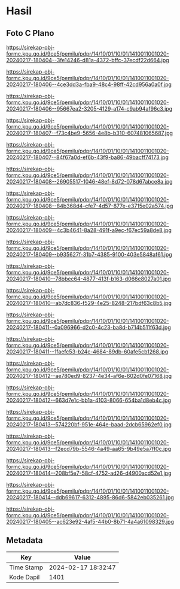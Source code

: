# Hasil

## Foto C Plano

https://sirekap-obj-formc.kpu.go.id/9ce5/pemilu/pdpr/14/10/01/10/01/1410011001020-20240217-180404--3fe14246-d81a-4372-bffc-37ecdf22d664.jpg

https://sirekap-obj-formc.kpu.go.id/9ce5/pemilu/pdpr/14/10/01/10/01/1410011001020-20240217-180406--4ce3dd3a-fba9-48c4-98ff-42cd956a0a0f.jpg

https://sirekap-obj-formc.kpu.go.id/9ce5/pemilu/pdpr/14/10/01/10/01/1410011001020-20240217-180406--95667ea2-3205-4129-a174-c9ab94af96c3.jpg

https://sirekap-obj-formc.kpu.go.id/9ce5/pemilu/pdpr/14/10/01/10/01/1410011001020-20240217-180407--f73c4be9-5656-4e8b-b310-607481065687.jpg

https://sirekap-obj-formc.kpu.go.id/9ce5/pemilu/pdpr/14/10/01/10/01/1410011001020-20240217-180407--84f67a0d-ef6b-43f9-ba86-49bacff74173.jpg

https://sirekap-obj-formc.kpu.go.id/9ce5/pemilu/pdpr/14/10/01/10/01/1410011001020-20240217-180408--26905517-1046-48ef-8d72-078d67abce8a.jpg

https://sirekap-obj-formc.kpu.go.id/9ce5/pemilu/pdpr/14/10/01/10/01/1410011001020-20240217-180408--84b368d4-cfe7-4d57-877e-e3715e02a574.jpg

https://sirekap-obj-formc.kpu.go.id/9ce5/pemilu/pdpr/14/10/01/10/01/1410011001020-20240217-180409--4c3b4641-8a28-491f-a9ec-f67ec59a8de8.jpg

https://sirekap-obj-formc.kpu.go.id/9ce5/pemilu/pdpr/14/10/01/10/01/1410011001020-20240217-180409--b935627f-31b7-4385-9100-403e5848af61.jpg

https://sirekap-obj-formc.kpu.go.id/9ce5/pemilu/pdpr/14/10/01/10/01/1410011001020-20240217-180410--78bbec64-4877-413f-b163-d066e8027a01.jpg

https://sirekap-obj-formc.kpu.go.id/9ce5/pemilu/pdpr/14/10/01/10/01/1410011001020-20240217-180410--ab7dc836-f529-4e25-8248-217bdf63c8b5.jpg

https://sirekap-obj-formc.kpu.go.id/9ce5/pemilu/pdpr/14/10/01/10/01/1410011001020-20240217-180411--0a096966-d2c0-4c23-ba8d-b714b511f63d.jpg

https://sirekap-obj-formc.kpu.go.id/9ce5/pemilu/pdpr/14/10/01/10/01/1410011001020-20240217-180411--1faefc53-b24c-4684-89db-60afe5cb1268.jpg

https://sirekap-obj-formc.kpu.go.id/9ce5/pemilu/pdpr/14/10/01/10/01/1410011001020-20240217-180412--ae780ed9-8237-4e34-af6e-602d0fe07168.jpg

https://sirekap-obj-formc.kpu.go.id/9ce5/pemilu/pdpr/14/10/01/10/01/1410011001020-20240217-180412--663d7e1c-bb1a-4103-8066-654ba1d8eb4c.jpg

https://sirekap-obj-formc.kpu.go.id/9ce5/pemilu/pdpr/14/10/01/10/01/1410011001020-20240217-180413--574220bf-951e-464e-baad-2dcb65962ef0.jpg

https://sirekap-obj-formc.kpu.go.id/9ce5/pemilu/pdpr/14/10/01/10/01/1410011001020-20240217-180413--f2ecd79b-5546-4a49-aa65-9b49e5a7ff0c.jpg

https://sirekap-obj-formc.kpu.go.id/9ce5/pemilu/pdpr/14/10/01/10/01/1410011001020-20240217-180414--208bf5e7-58cf-4752-ad26-d4900acd52e1.jpg

https://sirekap-obj-formc.kpu.go.id/9ce5/pemilu/pdpr/14/10/01/10/01/1410011001020-20240217-180414--ddb69617-6312-4895-86d6-5842eb035261.jpg

https://sirekap-obj-formc.kpu.go.id/9ce5/pemilu/pdpr/14/10/01/10/01/1410011001020-20240217-180405--ac623e92-4af5-44b0-8b71-4a4a61098329.jpg


## Metadata

| Key        | Value               |
| ---------- | ------------------- |
| Time Stamp | 2024-02-17 18:32:47 |
| Kode Dapil | 1401                |



